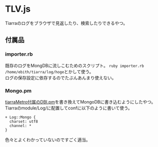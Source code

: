# TLV.js
Tiarraのログをブラウザで見返したり、検索したりできるやつ。

## 付属品
### importer.rb
既存のログをMongDBに流しこむためのスクリプト。
`ruby importer.rb /home/ebith/tiarra/log/hoge`とかして使う。  
ログの保存設定に依存するのでたぶんあんまり使えない。

### Mongo.pm
[tiarraMetro付属のDBI.pm](https://github.com/tyoro/tiarraMetro/blob/master/misc/DBI.pm)を書き換えてMongoDBに書き込むようにしたやつ。  
Tiarraのmodule/Log/に配置してconfに以下のように書いて使う。
```
+ Log::Mongo {
  charset: utf8
  channel: *
}
```
色々とよくわかっていないのですごく適当。
